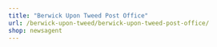 ```yaml
---
title: "Berwick Upon Tweed Post Office"
url: /berwick-upon-tweed/berwick-upon-tweed-post-office/
shop: newsagent
---
```

